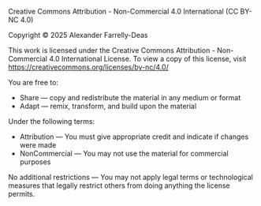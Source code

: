 Creative Commons Attribution - Non-Commercial 4.0 International (CC BY-NC 4.0)

Copyright © 2025 Alexander Farrelly-Deas

This work is licensed under the Creative Commons Attribution - Non-Commercial 4.0 International License.
To view a copy of this license, visit https://creativecommons.org/licenses/by-nc/4.0/

You are free to:
- Share — copy and redistribute the material in any medium or format
- Adapt — remix, transform, and build upon the material

Under the following terms:
- Attribution — You must give appropriate credit and indicate if changes were made
- NonCommercial — You may not use the material for commercial purposes

No additional restrictions — You may not apply legal terms or technological measures that legally restrict others from doing anything the license permits.
